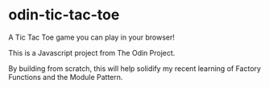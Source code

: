 # odin-tic-tac-toe
A Tic Tac Toe game you can play in your browser!

This is a Javascript project from The Odin Project.

By building from scratch, this will help solidify my recent learning of Factory Functions and the Module Pattern.